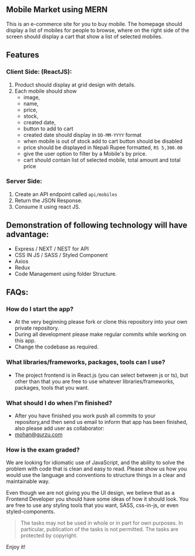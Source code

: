 ## Mobile Market using MERN

This is an e-commerce site for you to buy mobile. The homepage should display a list of mobiles
for people to browse, where on the right side of the screen should display a cart that show a
list of selected mobiles.

## Features

### Client Side: (ReactJS):

1. Product should display at grid design with details.
2. Each mobile should show
   - image,
   - name,
   - price,
   - stock,
   - created date,
   - button to add to cart
   - created date should display in `DD-MM-YYYY` format
   - when mobile is out of stock add to cart button should be disabled
   - price should be displayed in Nepali Rupee formatted, `RS 5,300.00`
   - give the user option to filter by a Mobile's by price.
   - cart should contain list of selected mobile, total amount and total price

### Server Side:

1.  Create an API endpoint called `api/mobiles`
2.  Return the JSON Response.
3.  Consume it using react JS.


## Demonstration of following technology will have advantage:

- Express / NEXT / NEST for API
- CSS IN JS / SASS / Styled Component
- Axios
- Redux
- Code Management using folder Structure.
## FAQs:

### How do I start the app?

- At the very beginning please fork or clone this repository into your own private repository.
- During all development please make regular commits while working on this app.
- Change the codebase as required.

### What libraries/frameworks, packages, tools can I use?

- The project frontend is in React.js (you can select between js or ts), but other than that you are free to use whatever
  libraries/frameworks, packages, tools that you want.

### What should I do when I'm finished?

- After you have finished you work push all commits to your repository,and then send us email
 to inform that app has been finished, also please add user as collaborator:
 - mohan@gurzu.com

 ### How is the exam graded?

We are looking for idiomatic use of JavaScript, and the ability to solve the problem with code that is clean and easy to
read. Please show us how you would use the language and conventions to structure things in a clear and maintainable way.

Even though we are not giving you the UI design, we believe that as a Frontend Developer you should have some ideas of
how it should look. You are free to use any styling tools that you want, SASS, css-in-js, or even styled-components.

> The tasks may not be used in whole or in part for own purposes. In particular, publication of the tasks is not permitted. The tasks are protected by copyright.

Enjoy it!